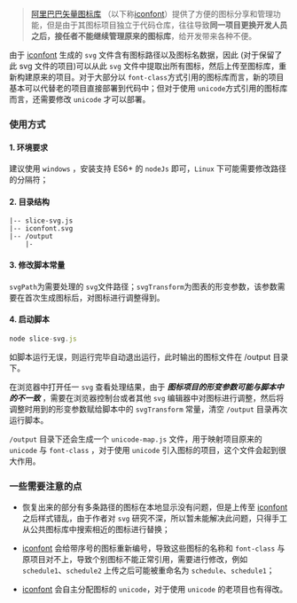 >[阿里巴巴矢量图标库](https://www.iconfont.cn/) （以下称[iconfont](https://www.iconfont.cn/)）提供了方便的图标分享和管理功能，但是由于其图标项目独立于代码仓库，往往导致**同一项目更换开发人员之后，接任者不能继续管理原来的图标库**，给开发带来各种不便。

由于 [iconfont](https://www.iconfont.cn/) 生成的 `svg` 文件含有图标路径以及图标名数据，因此 (对于保留了此 svg 文件的项目)可以从此 `svg` 文件中提取出所有图标，然后上传至图标库，重新构建原来的项目。对于大部分以 `font-class`方式引用的图标库而言，新的项目基本可以代替老的项目直接部署到代码中；但对于使用 `unicode`方式引用的图标库而言，还需要修改 `unicode` 才可以部署。

### 使用方式
#### 1. 环境要求
  建议使用 `windows` ，安装支持 ES6+ 的 ```nodeJs``` 即可，`Linux` 下可能需要修改路径的分隔符；
#### 2. 目录结构
  ```plaintext
  |-- slice-svg.js
  |-- iconfont.svg
  |-- /output
      |-
  ```
#### 3. 修改脚本常量
   `svgPath`为需要处理的 `svg`文件路径；`svgTransform`为图表的形变参数，该参数需要在首次生成图标后，对图标进行调整得到。
  
#### 4. 启动脚本
  ```javascript
  node slice-svg.js
  ```

如脚本运行无误，则运行完毕自动退出运行，此时输出的图标文件在 /output 目录下。

在浏览器中打开任一 `svg` 查看处理结果，由于 ***图标项目的形变参数可能与脚本中的不一致*** ，需要在浏览器控制台或者其他 `svg` 编辑器中对图标进行调整，然后将调整时用到的形变参数赋给脚本中的 `svgTransform` 常量，清空 `/output` 目录再次运行脚本。

`/output` 目录下还会生成一个 `unicode-map.js` 文件，用于映射项目原来的 `unicode` 与 `font-class` ，对于使用 `unicode` 引入图标的项目，这个文件会起到很大作用。

### 一些需要注意的点
* 恢复出来的部分有多条路径的图标在本地显示没有问题，但是上传至 [iconfont](https://www.iconfont.cn/) 之后样式错乱，由于作者对 `svg` 研究不深，所以暂未能解决此问题，只得手工从公共图标库中搜索相近的图标进行替换；

* [iconfont](https://www.iconfont.cn/)  会给带序号的图标重新编号，导致这些图标的名称和 `font-class` 与原项目对不上，导致个别图标不能正常引用，需要进行修改，例如 `schedule1`、`schedule2` 上传之后可能被重命名为 `schedule`、`schedule1`；

* [iconfont](https://www.iconfont.cn/)  会自主分配图标的 `unicode`，对于使用 `unicode` 的老项目也有得改。
